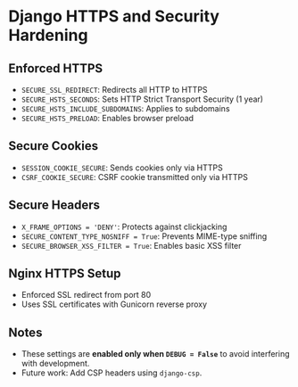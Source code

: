 # Django HTTPS and Security Hardening

## Enforced HTTPS
- `SECURE_SSL_REDIRECT`: Redirects all HTTP to HTTPS
- `SECURE_HSTS_SECONDS`: Sets HTTP Strict Transport Security (1 year)
- `SECURE_HSTS_INCLUDE_SUBDOMAINS`: Applies to subdomains
- `SECURE_HSTS_PRELOAD`: Enables browser preload

## Secure Cookies
- `SESSION_COOKIE_SECURE`: Sends cookies only via HTTPS
- `CSRF_COOKIE_SECURE`: CSRF cookie transmitted only via HTTPS

## Secure Headers
- `X_FRAME_OPTIONS = 'DENY'`: Protects against clickjacking
- `SECURE_CONTENT_TYPE_NOSNIFF = True`: Prevents MIME-type sniffing
- `SECURE_BROWSER_XSS_FILTER = True`: Enables basic XSS filter

## Nginx HTTPS Setup
- Enforced SSL redirect from port 80
- Uses SSL certificates with Gunicorn reverse proxy

## Notes
- These settings are **enabled only when `DEBUG = False`** to avoid interfering with development.
- Future work: Add CSP headers using `django-csp`.

